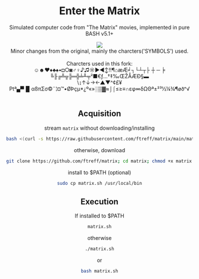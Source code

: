 <div align="center">
<h1>Enter the Matrix</h1>
<p>Simulated computer code from "The Matrix" movies, implemented in pure BASH v5.1+</p>
<img src="https://github.com/user-attachments/assets/122e3c29-a906-40c1-8290-d3916ab6b173">
<br>
Minor changes from the original, mainly the charcters('SYMBOLS') used.
<br><br>
Charcters used in this fork:
<br>
☺☻♥♦♣♠•◘○◙♂♀♪♫☼►◄↕‼¶⌂æÆ╛┐└┴┬├ ┼ ─ ╞ ╚╟╔╩╦╠═╬╧╨╤²■€ƒ…†‡‰ŒŽÅÆÐ§▬<br>
\↨↑↓→←▲▼^¢£¥₧ª▄▀▐▌αßπΣσ©¨¦¤™•ØÞçµ*¿º«»░▒▓≈⌡⌠≤≥≡∩εφ∞δΩΘª±²³½¼¾¶øðⁿ√
<br><br>

  
## Acquisition
stream `matrix` without downloading/installing
```bash
bash <(curl -s https://raw.githubusercontent.com/ftreff/matrix/main/matrix.sh)
```

otherwise, download
```bash
git clone https://github.com/ftreff/matrix; cd matrix; chmod +x matrix.sh
```

install to $PATH (optional)
```bash
sudo cp matrix.sh /usr/local/bin
```

## Execution
If installed to $PATH 
```bash
matrix.sh
```
otherwise
```bash
./matrix.sh
```
or 
```bash
bash matrix.sh
```
